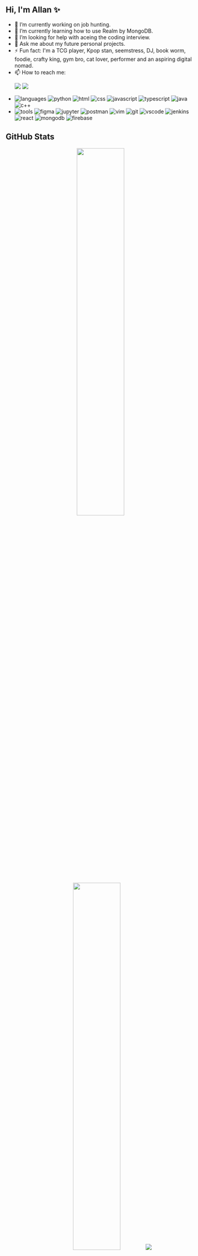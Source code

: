 ## Hi, I'm Allan ✨
- 🔭 I’m currently working on job hunting.
- 🌱 I’m currently learning how to use Realm by MongoDB.
- 🤔 I’m looking for help with aceing the coding interview.
- 💬 Ask me about my future personal projects.
- ⚡️ Fun fact: I'm a TCG player, Kpop stan, seemstress, DJ, book worm, foodie, crafty king, gym bro, cat lover, performer and an aspiring digital nomad.
- 📫 How to reach me:
  <p>
  <a href="mailto:allanpaullopez1@gmail.com"><img src="https://img.shields.io/badge/e‑mail-D14836.svg?style=for-the-badge&logo=GMail&logoColor=white"/></a>
  <a href="https://www.linkedin.com/in/allanation/"><img src="https://img.shields.io/badge/linkedin-0077B5.svg?style=for-the-badge&logo=linkedin&logoColor=white"/></a>
  </p>
- ![languages](https://img.shields.io/static/v1?label=&message=languages:&color=111&style=flat-square)
![python](https://img.shields.io/static/v1?logo=python&label=&message=Python&color=36465D&logoColor=AAA&style=flat-square&link=)
![html](https://img.shields.io/static/v1?logo=html5&label=&message=HTML&color=36465D&logoColor=AAA&style=flat-square)
![css](https://img.shields.io/static/v1?logo=css3&label=&message=CSS&color=36465D&logoColor=AAA&style=flat-square)
![javascript](https://img.shields.io/static/v1?logo=javascript&label=&message=JavaScript&color=36465D&logoColor=AAA&style=flat-square)
![typescript](https://img.shields.io/static/v1?logo=typescript&label=&message=TypeScript&color=36465D&logoColor=AAA&style=flat-square)
![java](https://img.shields.io/static/v1?logo=java17&label=&message=Java&color=36465D&logoColor=AAA&style=flat-square)
![c++](https://img.shields.io/static/v1?logo=cplusplus&label=&message=C%2B%2B&color=36465D&logoColor=AAA&style=flat-square)
- ![tools](https://img.shields.io/static/v1?label=&message=tools:&color=111&style=flat-square)
![figma](https://img.shields.io/static/v1?logo=figma&label=&message=Figma&color=36465D&logoColor=AAA&style=flat-square)
![jupyter](https://img.shields.io/static/v1?logo=jupyter&label=&message=Jupyter&color=36465D&logoColor=AAA&style=flat-square)
![postman](https://img.shields.io/static/v1?logo=postman&label=&message=Postman&color=36465D&logoColor=AAA&style=flat-square)
![vim](https://img.shields.io/static/v1?logo=vim&label=&message=vim&color=36465D&logoColor=AAA&style=flat-square)
![git](https://img.shields.io/static/v1?logo=git&label=&message=git&color=36465D&logoColor=AAA&style=flat-square)
![vscode](https://img.shields.io/static/v1?logo=visualstudiocode&label=&message=VSCode&color=36465D&logoColor=AAA&style=flat-square)
![jenkins](https://img.shields.io/static/v1?logo=jenkins&label=&message=Jenkins&color=36465D&logoColor=AAA&style=flat-square)
![react](https://img.shields.io/static/v1?logo=react&label=&message=React&color=36465D&logoColor=AAA&style=flat-square)
![mongodb](https://img.shields.io/static/v1?logo=mongodb&label=&message=MongoDB&color=36465D&logoColor=AAA&style=flat-square)
![firebase](https://img.shields.io/static/v1?logo=firebase&label=&message=Firebase&color=36465D&logoColor=AAA&style=flat-square)


## GitHub Stats
<p align="center">
  <img height="50%" width="auto" src ="https://github-readme-stats-sigma-five.vercel.app/api?username=allanation&show_icons=true&count_private=true&theme=darcula&hide_border=true&hide=issues,contribs&bg_color=00000000">
  <img height="50%" width="auto" src ="https://github-readme-stats-sigma-five.vercel.app/api/top-langs/?username=allanation&layout=compact&hide_border=true&theme=darcula&bg_color=00000000&langs_count=6&hide=jupyter%20notebook,tex,css,php&exclude_repo=Pacman-AI">
  <img src ="https://github-readme-streak-stats.herokuapp.com?user=allanation&theme=darcula&hide_border=true&background=FFFFFF00">
  <br>
</p>

